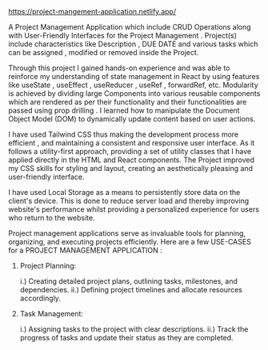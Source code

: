 https://project-mangement-application.netlify.app/

A Project Management Application which include CRUD Operations along with User-Friendly Interfaces for the Project Management . Project(s) include characteristics like Description , DUE DATE and various tasks which can be assigned , modified or removed inside the Project.

Through this project I gained hands-on experience and was able to reinforce my understanding of state management in React by using features like useState , useEffect , useReducer , useRef , forwardRef, etc. Modularity is achieved by dividing large Components into various reusable components which are rendered as per their functionality and their functionalities are passed using prop drilling . I learned how to manipulate the Document Object Model (DOM) to dynamically update content based on user actions.

I have used Tailwind CSS thus making the development process more efficient , and maintaining a consistent and responsive user interface. As it follows a utility-first approach, providing a set of utility classes that I have applied directly in the HTML and React components. The Project improved my CSS skills for styling and layout, creating an aesthetically pleasing and user-friendly interface.

I have used Local Storage as a means to persistently store data on the client's device. This is done to reduce server load and thereby improving website's performance whilst providing a personalized experience for users who return to the website.

Project management applications serve as invaluable tools for planning, organizing, and executing projects efficiently. 
Here are a few USE-CASES for a PROJECT MANAGEMENT APPLICATION :

1.  Project Planning:

    i.) Creating detailed project plans, outlining tasks, milestones, and dependencies.
   ii.) Defining project timelines and allocate resources accordingly.

2.  Task Management:

    i.) Assigning tasks to the project with clear descriptions.
   ii.) Track the progress of tasks and update their status as they are completed.
